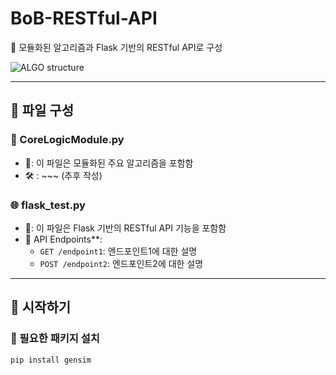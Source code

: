 # BoB-RESTful-API

📌 모듈화된 알고리즘과 Flask 기반의 RESTful API로 구성


![ALGO structure](https://github.com/S-SIRIUS/BoB-RESTful-API/assets/109223193/f2b1afe6-c7c9-421d-9730-791d62f364b0)



---

## 📂 파일 구성

### 🧠 CoreLogicModule.py
- 📜: 이 파일은 모듈화된 주요 알고리즘을 포함함
- 🛠 : ~~~ (추후 작성)

### 🌐 flask_test.py
- 📜: 이 파일은 Flask 기반의 RESTful API 기능을 포함함
- 🔗 API Endpoints**: 
  - `GET /endpoint1`: 엔드포인트1에 대한 설명
  - `POST /endpoint2`: 엔드포인트2에 대한 설명

---

## 🚀 시작하기

### 🔧 필요한 패키지 설치
```bash
pip install gensim
